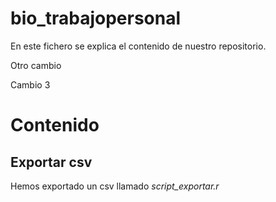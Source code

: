 # bio_trabajopersonal

En este fichero se explica el contenido de nuestro repositorio. 

Otro cambio

Cambio 3 


# Contenido

## Exportar csv 

Hemos exportado un csv llamado *script_exportar.r*

